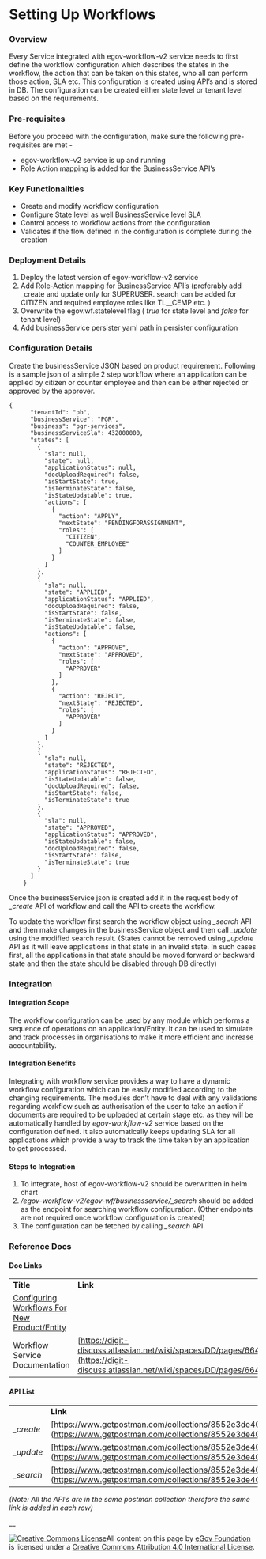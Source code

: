 # Setting Up Workflows

### Overview

Every Service integrated with egov-workflow-v2 service needs to first define the workflow configuration which describes the states in the workflow, the action that can be taken on this states, who all can perform those action, SLA etc. This configuration is created using API’s and is stored in DB. The configuration can be created either state level or tenant level based on the requirements.

### Pre-requisites

Before you proceed with the configuration, make sure the following pre-requisites are met -

* egov-workflow-v2 service is up and running
* Role Action mapping is added for the BusinessService API’s

### Key Functionalities

* Create and modify workflow configuration
* Configure State level as well BusinessService level SLA
* Control access to workflow actions from the configuration
* Validates if the flow defined in the configuration is complete during the creation

### Deployment Details

1. Deploy the latest version of egov-workflow-v2 service
2. Add Role-Action mapping for BusinessService API’s (preferably add \_create and update only for SUPERUSER. search can be added for CITIZEN and required employee roles like TL\_\_CEMP etc. )
3. Overwrite the egov.wf.statelevel flag ( _true_ for state level and _false_ for tenant level)
4. Add businessService persister yaml path in persister configuration

### Configuration Details

Create the businessService JSON based on product requirement. Following is a sample json of a simple 2 step workflow where an application can be applied by citizen or counter employee and then can be either rejected or approved by the approver.

```
{
      "tenantId": "pb",
      "businessService": "PGR",
      "business": "pgr-services",
      "businessServiceSla": 432000000,
      "states": [
        {
          "sla": null,
          "state": null,
          "applicationStatus": null,
          "docUploadRequired": false,
          "isStartState": true,
          "isTerminateState": false,
          "isStateUpdatable": true,
          "actions": [
            {
              "action": "APPLY",
              "nextState": "PENDINGFORASSIGNMENT",
              "roles": [
                "CITIZEN",
                "COUNTER_EMPLOYEE"
              ]
            }
          ]
        },
        {
          "sla": null,
          "state": "APPLIED",
          "applicationStatus": "APPLIED",
          "docUploadRequired": false,
          "isStartState": false,
          "isTerminateState": false,
          "isStateUpdatable": false,
          "actions": [
            {
              "action": "APPROVE",
              "nextState": "APPROVED",
              "roles": [
                "APPROVER"
              ]
            },
            {
              "action": "REJECT",
              "nextState": "REJECTED",
              "roles": [
                "APPROVER"
              ]
            }
          ]
        },
        {
          "sla": null,
          "state": "REJECTED",
          "applicationStatus": "REJECTED",
          "isStateUpdatable": false,
          "docUploadRequired": false,
          "isStartState": false,
          "isTerminateState": true
        },
        {
          "sla": null,
          "state": "APPROVED",
          "applicationStatus": "APPROVED",
          "isStateUpdatable": false,
          "docUploadRequired": false,
          "isStartState": false,
          "isTerminateState": true
        }
      ]
    }
```

Once the businessService json is created add it in the request body of _\_create_ API of workflow and call the API to create the workflow.

To update the workflow first search the workflow object using _\_search_ API and then make changes in the businessService object and then call _\_update_ using the modified search result. (States cannot be removed using _\_update_ API as it will leave applications in that state in an invalid state. In such cases first, all the applications in that state should be moved forward or backward state and then the state should be disabled through DB directly)

### Integration

#### Integration Scope

The workflow configuration can be used by any module which performs a sequence of operations on an application/Entity. It can be used to simulate and track processes in organisations to make it more efficient and increase accountability.

#### Integration Benefits

Integrating with workflow service provides a way to have a dynamic workflow configuration which can be easily modified according to the changing requirements. The modules don’t have to deal with any validations regarding workflow such as authorisation of the user to take an action if documents are required to be uploaded at certain stage etc. as they will be automatically handled by _egov-workflow-v2_ service based on the configuration defined. It also automatically keeps updating SLA for all applications which provide a way to track the time taken by an application to get processed.

#### Steps to Integration

1. To integrate, host of egov-workflow-v2 should be overwritten in helm chart
2. _/egov-workflow-v2/egov-wf/businessservice/\_search_ should be added as the endpoint for searching workflow configuration. (Other endpoints are not required once workflow configuration is created)
3. The configuration can be fetched by calling _\_search_ API

### Reference Docs

#### Doc Links

|                                                                                       |                                                                                                                                                                            |
| ------------------------------------------------------------------------------------- | -------------------------------------------------------------------------------------------------------------------------------------------------------------------------- |
| **Title**                                                                             | **Link**                                                                                                                                                                   |
| [Configuring Workflows For New Product/Entity](configuring-workflow-for-an-entity.md) |                                                                                                                                                                            |
| Workflow Service Documentation                                                        | [https://digit-discuss.atlassian.net/wiki/spaces/DD/pages/664174657/Workflow+Service](https://digit-discuss.atlassian.net/wiki/spaces/DD/pages/664174657/Workflow+Service) |

#### API List

|            |                                                                                                                            |
| ---------- | -------------------------------------------------------------------------------------------------------------------------- |
|            | **Link**                                                                                                                   |
| _\_create_ | [https://www.getpostman.com/collections/8552e3de40c819e34190](https://www.getpostman.com/collections/8552e3de40c819e34190) |
| _\_update_ | [https://www.getpostman.com/collections/8552e3de40c819e34190](https://www.getpostman.com/collections/8552e3de40c819e34190) |
| _\_search_ | [https://www.getpostman.com/collections/8552e3de40c819e34190](https://www.getpostman.com/collections/8552e3de40c819e34190) |

_(Note: All the API’s are in the same postman collection therefore the same link is added in each row)_

\_\_

[![Creative Commons License](https://i.creativecommons.org/l/by/4.0/80x15.png)​](http://creativecommons.org/licenses/by/4.0/)All content on this page by [eGov Foundation](https://egov.org.in/) is licensed under a [Creative Commons Attribution 4.0 International License](http://creativecommons.org/licenses/by/4.0/).
